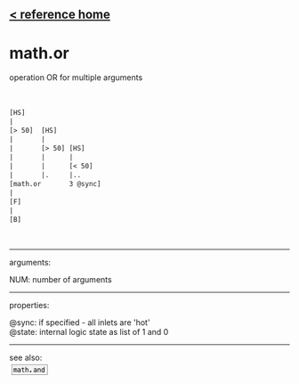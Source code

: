 [< reference home](ceammc_lib.html)
---

# math.or


operation OR for multiple arguments

```


[HS]
|
[> 50]  [HS]
|       |
|       [> 50] [HS]
|       |      |
|       |      [< 50]
|       |.     |..
[math.or       3 @sync]
|
[F]
|
[B]

            
```

---
arguments:

NUM: number of
            arguments<br>

---
properties:

@sync: if specified - all inlets are
            &#39;hot&#39;<br>
@state: internal logic
            state as list of 1 and 0<br>

---
see also:<br>
[![math.and](img/object_math.and.png)](math.and.html)
